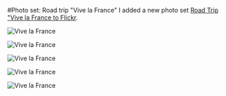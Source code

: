 #Photo set: Road trip "Vive la France"
I added a new photo set [Road Trip "Vive la France to Flickr](https://www.flickr.com/photos/tobiashenn/sets/72157644887529977/).

![](https://farm3.staticflickr.com/2916/14478134332_d5f4105840_b.jpg "Vive la France")

![](https://farm4.staticflickr.com/3925/14478246504_7c452d9d60_b.jpg "Vive la France")

![](https://farm6.staticflickr.com/5585/14479373005_e2d00a1833_b.jpg "Vive la France")

![](https://farm4.staticflickr.com/3880/14479360185_a674d7df56_b.jpg "Vive la France")

![](https://farm3.staticflickr.com/2935/14292969797_2dbf538e64_b.jpg "Vive la France")